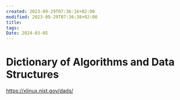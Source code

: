 ```yaml
---
created: 2023-09-29T07:36:16+02:00
modified: 2023-09-29T07:36:38+02:00
title: 
tags: 
Date: 2024-03-05
---
```


# 
# Dictionary of Algorithms and Data Structures

https://xlinux.nist.gov/dads/
